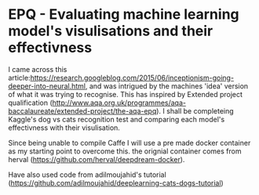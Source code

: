 # EPQ - Evaluating machine learning model's visulisations and their effectivness 

I came across this article:https://research.googleblog.com/2015/06/inceptionism-going-deeper-into-neural.html, and was intrigued by the machines 'idea' version of what it was trying to recognise. This has inspired by Extended project qualification (http://www.aqa.org.uk/programmes/aqa-baccalaureate/extended-project/the-aqa-epq). I shall be completeing Kaggle's dog vs cats recognition test and comparing each model's effectivness with their visulisation. 

Since being unable to compile Caffe I will use a pre made docker container as my starting point to overcome this. the orignial container comes from herval (https://github.com/herval/deepdream-docker).

Have also used code from adilmoujahid's tutorial (https://github.com/adilmoujahid/deeplearning-cats-dogs-tutorial)
